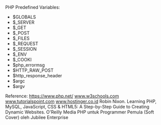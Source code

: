 PHP Predefined Variables:
* $GLOBALS
* $_SERVER
* $_GET
* $_POST
* $_FILES
* $_REQUEST
* $_SESSION
* $_ENV
* $_COOKI
* $php_errormsg
* $HTTP_RAW_POST
* $http_response_header
* $argc
* $argv

Reference:
https://www.php.net/
www.w3schools.com
www.tutorialspoint.com
www.hostinger.co.id
Robin Nixon. Learning PHP, MySQL, JavaScript, CSS & HTML5: A Step-by-Step Guide to Creating Dynamic Websites. O'Reilly Media
PHP untuk Programmer Pemula (Soft Cover)
oleh Jubilee Enterprise
